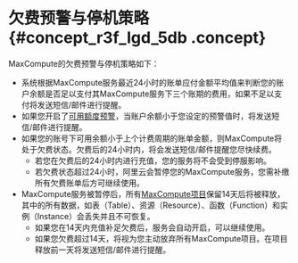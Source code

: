 # 欠费预警与停机策略 {#concept_r3f_lgd_5db .concept}

MaxCompute的欠费预警与停机策略如下：

-   系统根据MaxCompute服务最近24小时的账单应付金额平均值来判断您的账户余额是否足以支付其MaxCompute服务下三个账期的费用，如果不足以支付将发送短信/邮件进行提醒。
-   如果您开启了[可用额度预警](https://expense.console.aliyun.com/#/account/home)，当账户余额小于您设定的预警值时，将发送短信/邮件进行提醒。
-   如果您的账号下可用余额小于上个计费周期的账单金额，则MaxCompute将处于欠费状态。欠费后的24小时内，将会发送短信/邮件提醒您尽快续费。
    -   若您在欠费后的24小时内进行充值，您的服务将不会受到停服影响。
    -   若欠费状态超过24小时，阿里云会暂停您的MaxCompute服务，您需补缴所有欠费账单后方可继续使用。
-   MaxCompute服务被暂停后，所有[MaxCompute项目](../cn.zh-CN/产品简介/基本概念/项目空间.md)保留14天后将被释放，其中的所有数据，如表（Table）、资源（Resource）、函数（Function）和实例（Instance）会丢失并且不可恢复。
    -   如果您在14天内充值补足欠费后，服务会自动开启，可以继续使用。
    -   如果您欠费超过14天，将视为您主动放弃所有MaxCompute项目。在项目释放前一天将发送短信/邮件进行提醒。

